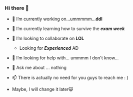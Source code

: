 ### Hi there 👋


- 🔭 I’m currently working on...ummmmm...**ddl**
- 🌱 I’m currently learning how to survive the ___exam week___
- 👯 I’m looking to collaborate on **LOL**
  - Looking for ___Experienced___ AD
- 🤔 I’m looking for help with... ummmm I don't know...
- 💬 Ask me about ... nothing
- 📫 There is actually no need for you guys to reach me : ) 


- Maybe, I will change it later😺

